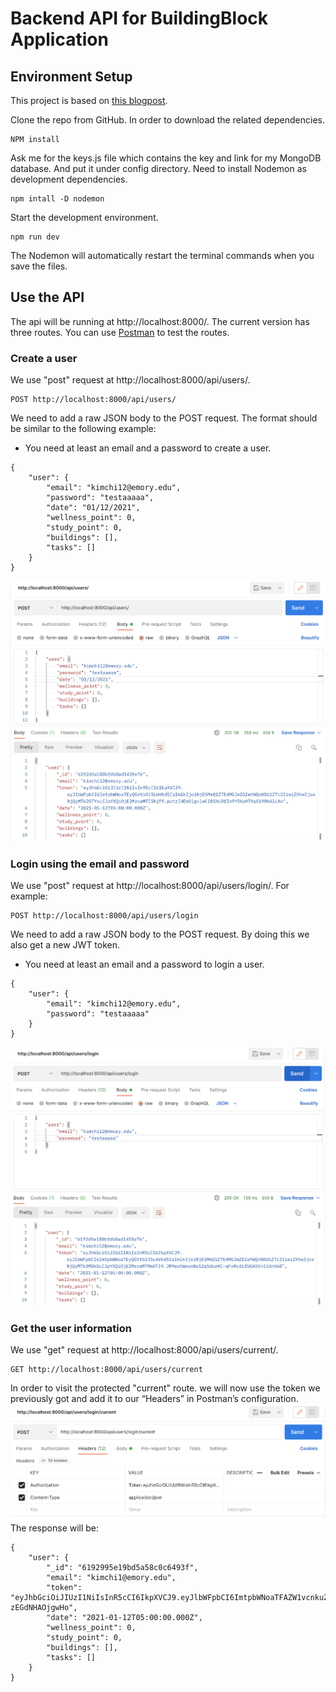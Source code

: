 # Backend API for BuildingBlock Application

## Environment Setup

This project is based on [this blogpost](https://www.freecodecamp.org/news/learn-how-to-handle-authentication-with-node-using-passport-js-4a56ed18e81e/).


Clone the repo from GitHub. In order to download the related dependencies.
```
NPM install
``` 

Ask me for the keys.js file which contains the key and link for my MongoDB database. And put it under config directory. Need to install Nodemon as development dependencies.

```
npm intall -D nodemon
```

Start the development environment.
```
npm run dev
```

The Nodemon will automatically restart the terminal commands when you save the files.

## Use the API

The api will be running at http://localhost:8000/. The current version has three routes. You can use [Postman](https://www.postman.com/downloads/) to test the routes.

### Create a user
We use "post" request at http://localhost:8000/api/users/. 
```
POST http://localhost:8000/api/users/
```
We need to add a raw JSON body to the POST request. The format should be similar to the following example:
- You need at least an email and a password to create a user.
```
{
    "user": {
        "email": "kimchi12@emory.edu",
        "password": "testaaaaa",
        "date": "01/12/2021",
        "wellness_point": 0,
        "study_point": 0,
        "buildings": [],
        "tasks": []
    }
}
```
![screenshot](img/img1.png)
### Login using the email and password
We use "post" request at http://localhost:8000/api/users/login/. For example:
```
POST http://localhost:8000/api/users/login
```
We need to add a raw JSON body to the POST request. By doing this we also get a new JWT token.
- You need at least an email and a password to login a user.
```
{
    "user": {
        "email": "kimchi12@emory.edu",
        "password": "testaaaaa"
    }
}
```
![screenshot](img/img2.png)
### Get the user information 
We use "get" request at http://localhost:8000/api/users/current/.
```
GET http://localhost:8000/api/users/current
```
In order to visit the protected "current" route. we will now use the token we previously got and add it to our “Headers” in Postman’s configuration.
![screenshot](img/img3.png)
The response will be:
```
{
    "user": {
        "_id": "6192995e19bd5a58c0c6493f",
        "email": "kimchi1@emory.edu",
        "token": "eyJhbGciOiJIUzI1NiIsInR5cCI6IkpXVCJ9.eyJlbWFpbCI6ImtpbWNoaTFAZW1vcnkuZWR1IiwiaWQiOiI2MTkyOTk1ZTE5YmQ1YTU4YzBjNjQ5M2YiLCJleHAiOjE2NDIxOTc1NzQsImlhdCI6MTYzNzAxMzU3NH0.cC3_g7r0PZpnF59GJEAprMInC0WGZ-zEGdNHAOjgwHo",
        "date": "2021-01-12T05:00:00.000Z",
        "wellness_point": 0,
        "study_point": 0,
        "buildings": [],
        "tasks": []
    }
}
```